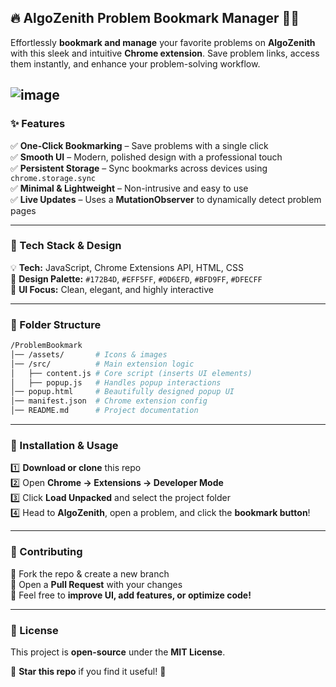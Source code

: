 ## **🔥 AlgoZenith Problem Bookmark Manager** 📌🚀  
Effortlessly **bookmark and manage** your favorite problems on **AlgoZenith** with this sleek and intuitive **Chrome extension**. Save problem links, access them instantly, and enhance your problem-solving workflow.  

![image](./assets/567_3x_shots_so.png)
---

### **✨ Features**  
✅ **One-Click Bookmarking** – Save problems with a single click  
✅ **Smooth UI** – Modern, polished design with a professional touch  
✅ **Persistent Storage** – Sync bookmarks across devices using `chrome.storage.sync`  
✅ **Minimal & Lightweight** – Non-intrusive and easy to use  
✅ **Live Updates** – Uses a **MutationObserver** to dynamically detect problem pages  

---

### **🎨 Tech Stack & Design**  
💡 **Tech:** JavaScript, Chrome Extensions API, HTML, CSS  
🎨 **Design Palette:** `#172B4D`, `#EFF5FF`, `#0D6EFD`, `#BFD9FF`, `#DFECFF`  
💎 **UI Focus:** Clean, elegant, and highly interactive  

---

### **📂 Folder Structure**  
```bash
/ProblemBookmark
│── /assets/       # Icons & images
│── /src/          # Main extension logic
│   ├── content.js # Core script (inserts UI elements)
│   ├── popup.js   # Handles popup interactions
│── popup.html     # Beautifully designed popup UI
│── manifest.json  # Chrome extension config
│── README.md      # Project documentation
```

---

### **🔧 Installation & Usage**  
1️⃣ **Download or clone** this repo  
2️⃣ Open **Chrome → Extensions → Developer Mode**  
3️⃣ Click **Load Unpacked** and select the project folder  
4️⃣ Head to **AlgoZenith**, open a problem, and click the **bookmark button**!  

---

### **🚀 Contributing**  
🔹 Fork the repo & create a new branch  
🔹 Open a **Pull Request** with your changes  
🔹 Feel free to **improve UI, add features, or optimize code!**  

---

### **📜 License**  
This project is **open-source** under the **MIT License**.  

🌟 **Star this repo** if you find it useful! 🚀